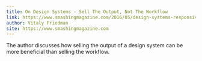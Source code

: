 ```yaml
---
title: On Design Systems - Sell The Output, Not The Workflow
link: https://www.smashingmagazine.com/2016/05/design-systems-responsive-design-sell-output-not-workflow/
author: Vitaly Friedman
site: https://www.smashingmagazine.com
---
```


The author discusses how selling the output of a design system can be more beneficial than selling the workflow.

